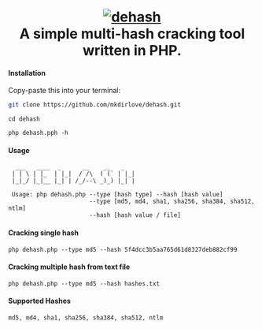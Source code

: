 <h1 align="center">
  <br>
  <a href="https://github.com/mkdirlove/dehash"><img src="https://github.com/mkdirlove/dehash/blob/main/logo.png" alt="dehash"></a>
  <br>
  A simple multi-hash cracking tool written in PHP.
  <br>
</h1>

#### Installation

Copy-paste this into your terminal:

```sh
git clone https://github.com/mkdirlove/dehash.git
```
```
cd dehash
```
```
php dehash.pph -h
```
#### Usage
``` 
  ___   ____  _      __    __   _    
 | | \ | |_  | |_|  / /\  ( (` | |_| 
 |_|_/ |_|__ |_| | /_/--\ _)_) |_| | 

 Usage: php dehash.php --type [hash type] --hash [hash value]
                       --type [md5, md4, sha1, sha256, sha384, sha512, ntlm]
                       --hash [hash value / file]
```
#### Cracking single hash
```
php dehash.php --type md5 --hash 5f4dcc3b5aa765d61d8327deb882cf99
```

#### Cracking multiple hash from text file
```
php dehash.php --type md5 --hash hashes.txt
```
#### Supported Hashes
```
md5, md4, sha1, sha256, sha384, sha512, ntlm
```
